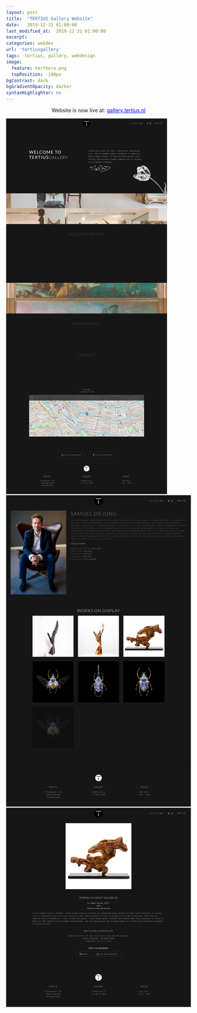 ```yaml
---
layout: post
title:  "TERTIUS Gallery Website"
date:   2019-12-31 01:00:00
last_modified_at:  2019-12-31 01:00:00
excerpt: 
categories: webdev
url: 'tertiusgallery'
tags:  tertius, gallery, webdesign
image:
  feature: terthero.png
  topPosition: -100px
bgContrast: dark
bgGradientOpacity: darker
syntaxHighlighter: no
---
```


<p style="text-align: center">Website is now live at: <a href="http://gallery.tertius.nl/" style="color: blue; text-decoration: underline;">gallery.tertius.nl</a></p>

<div class="one-time">
  <div><img src="assets/images/posts/tert1img.png" alt=""></div>
  <div><img src="assets/images/posts/tert2img.png" alt=""></div>
  <div><img src="assets/images/posts/tert3img.png" alt=""></div>
</div>
  <script type="text/javascript" src="//code.jquery.com/jquery-1.11.0.min.js"></script>
<script type="text/javascript" src="//code.jquery.com/jquery-migrate-1.2.1.min.js"></script>
  <script type="text/javascript" src="https://kenwheeler.github.io/slick/slick/slick.js"></script>
  
<script type="text/javascript">
	$(document).ready(function() {
		$('.one-time').slick({
        dots: true,
        infinite: true,
        speed: 500,
        slidesToShow: 1,
        adaptiveHeight: true
    });
	});
</script>